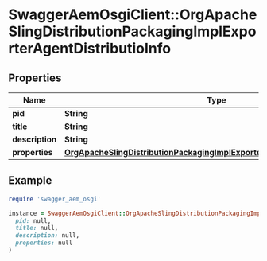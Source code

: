 # SwaggerAemOsgiClient::OrgApacheSlingDistributionPackagingImplExporterAgentDistributioInfo

## Properties

| Name | Type | Description | Notes |
| ---- | ---- | ----------- | ----- |
| **pid** | **String** |  | [optional] |
| **title** | **String** |  | [optional] |
| **description** | **String** |  | [optional] |
| **properties** | [**OrgApacheSlingDistributionPackagingImplExporterAgentDistributioProperties**](OrgApacheSlingDistributionPackagingImplExporterAgentDistributioProperties.md) |  | [optional] |

## Example

```ruby
require 'swagger_aem_osgi'

instance = SwaggerAemOsgiClient::OrgApacheSlingDistributionPackagingImplExporterAgentDistributioInfo.new(
  pid: null,
  title: null,
  description: null,
  properties: null
)
```

